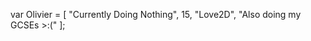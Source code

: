var Olivier = [
"Currently Doing Nothing", 
15, 
"Love2D", 
"Also doing my GCSEs >:(" 
];
<!---
Coneruu/Coneruu is a ✨ special ✨ repository because its `README.md` (this file) appears on your GitHub profile.
You can click the Preview link to take a look at your changes.
--->

